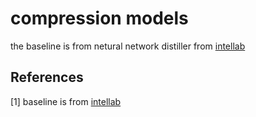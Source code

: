 # compression models
the baseline is from netural network distiller from [intellab](https://github.com/IntelLabs/distiller)



## References
[1] baseline is from [intellab](https://github.com/IntelLabs/distiller)
